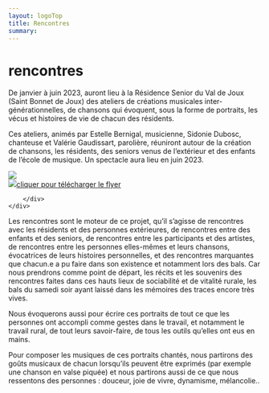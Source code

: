 ```yaml
---
layout: logoTop
title: Rencontres
summary: 
---
```



<h1>rencontres</h1>
 
<p class="intro-text">De janvier à juin 2023, auront lieu à la Résidence Senior du Val de Joux (Saint Bonnet de Joux) des ateliers de créations musicales inter-générationnelles, de chansons qui évoquent, sous la forme de portraits, les vécus et histoires de vie de chacun des résidents.</p>
<p class="intro-text">Ces ateliers, animés par  Estelle Bernigal, musicienne, Sidonie Dubosc, chanteuse et Valérie Gaudissart, parolière, réuniront autour de la création de chansons, les résidents, des seniors venus de l’extérieur et des enfants de l’école de musique. Un spectacle aura lieu en juin 2023.</p>
 <div class="flex-container">
        <div class="column">
            <img src="https://res.cloudinary.com/dnxcesebo/image/upload/q_auto,f_auto/v1673870704/rencontres-flyer01_mhxoyi.jpg">
        </div>
        <div class="column">
            <a href="2023-01- Nos vies en chantées.pdf" target="_blank"><img src="https://res.cloudinary.com/dnxcesebo/image/upload/q_auto,f_auto/v1673870704/rencontres-flyer02_sly0h8.jpg">cliquer pour télécharger le flyer</a>
            
        </div>
    </div>
<p class="intro-text">Les rencontres sont le moteur de ce projet, qu’il s’agisse de rencontres avec les résidents et des personnes extérieures, de rencontres entre des enfants et des seniors, de rencontres entre les participants et des artistes, de rencontres entre les personnes elles-mêmes et leurs chansons, évocatrices de leurs histoires personnelles, et des rencontres marquantes que chacun.e a pu faire dans son existence et notamment lors des bals.
Car nous prendrons comme point de départ, les récits et les souvenirs des rencontres faites dans ces hauts lieux de sociabilité et de vitalité rurale, les bals du samedi soir ayant laissé dans les mémoires  des traces encore très vives.</p>
 
<p class="intro-text">Nous évoquerons aussi pour écrire ces portraits de tout ce que les personnes ont accompli comme gestes dans le travail, et notamment le travail rural, de tout leurs savoir-faire, de tous les outils qu’elles ont eus en mains.</p>
 
<p class="intro-text">Pour composer les musiques de ces portraits chantés, nous partirons des goûts musicaux de chacun lorsqu’ils peuvent être exprimés (par exemple une chanson en valse piquée) et nous partirons aussi de ce que nous ressentons des personnes : douceur, joie de vivre, dynamisme, mélancolie..</p>